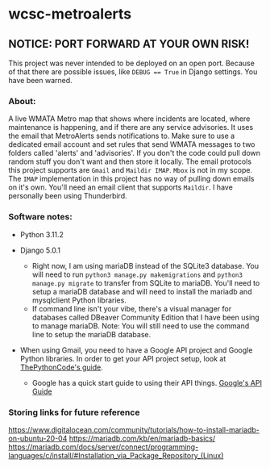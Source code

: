 # wcsc-metroalerts

## NOTICE: PORT FORWARD AT YOUR OWN RISK!
This project was never intended to be deployed on an open port. Because of that there are possible issues, like ```DEBUG == True``` in Django settings. You have been warned.

### About:
A live WMATA Metro map that shows where incidents are located, where maintenance is happening, and if there are any service advisories. It uses the email that MetroAlerts sends notifications to. Make sure to use a dedicated email account and set rules that send WMATA messages to two folders called 'alerts' and 'advisories'. If you don't the code could pull down random stuff you don't want and then store it locally. The email protocols this project supports are ```Gmail``` and ```Maildir IMAP```. ```Mbox``` is not in my scope. The ```IMAP``` implementation in this project has no way of pulling down emails on it's own. You'll need an email client that supports ```Maildir```. I have personally been using Thunderbird.

### Software notes: 

- Python 3.11.2

- Django 5.0.1
  - Right now, I am using mariaDB instead of the SQLite3 database. You will need to run ```python3 manage.py makemigrations``` and ```python3 manage.py migrate``` to transfer from SQLite to mariaDB. You'll need to setup a mariaDB database and will need to install the mariadb and mysqlclient Python libraries. 
  - If command line isn't your vibe, there's a visual manager for databases called DBeaver Community Edition that I have been using to manage mariaDB. Note: You will still need to use the command line to setup the mariaDB database.

- When using Gmail, you need to have a Google API project and Google Python libraries. In order to get your API project setup, look at [ThePythonCode's guide](https://www.thepythoncode.com/article/use-gmail-api-in-python "PythonCode's Gmail API Guide").
  - Google has a quick start guide to using their API things. [Google's API Guide](https://developers.google.com/gmail/api/quickstart/python "Google Gmail API Quickstart")

### Storing links for future reference
https://www.digitalocean.com/community/tutorials/how-to-install-mariadb-on-ubuntu-20-04
https://mariadb.com/kb/en/mariadb-basics/
https://mariadb.com/docs/server/connect/programming-languages/c/install/#Installation_via_Package_Repository_(Linux)